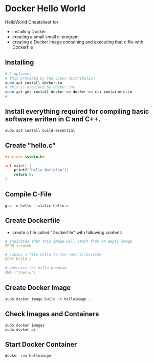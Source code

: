 # Docker Hello World

HelloWorld Cheatsheet for 
* installing Docker
* creating a small small c-program 
* creating a Docker Image containing and executing that c file with Dockerfile



##  Installing

```sh
# 2 options:
# this provided by the Linux distribution
sudo apt install docker.io
# this is provided by docker.inc
sudo apt-get install docker-ce docker-ce-cli containerd.io
#

```

## Install everything required for compiling basic software written in C and C++.
`sudo apt install build-essential`

## Create "hello.c"
```c
#include <stdio.h>

int main() {
    printf("Hello World!\n");
    return 0;
}
```

## Compile C-File
`gcc -o hello --static hello.c`

## Create Dockerfile
* create a file called "Dockerfile" with following content:

```yaml
# indicates that this image will start from an empty image
FROM scratch

# copies a file hello to the root filesystem
COPY hello /

# executes the hello program
CMD ["/hello"]
```

## Create Docker Image
`sudo docker image build -t helloimage .`

## Check Images and Containers
```
sudo docker images
sudo docker ps
```


## Start Docker Container
```sh
docker run helloimage

```









